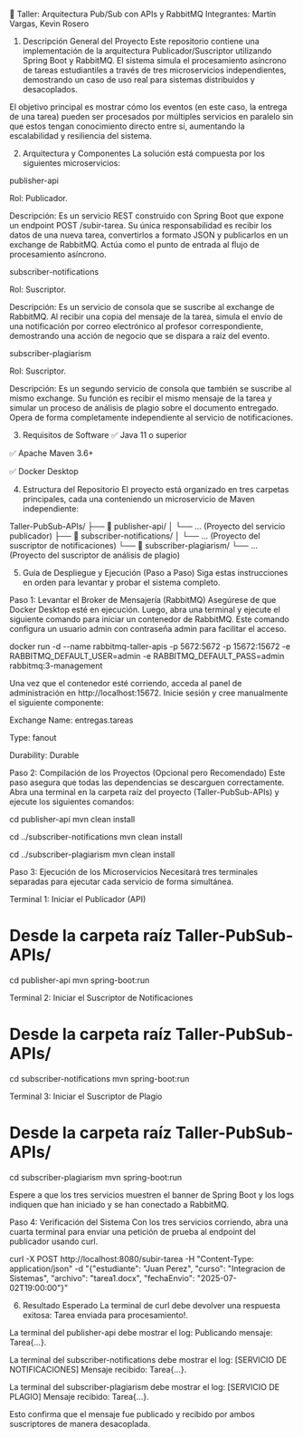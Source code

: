 🚀 Taller: Arquitectura Pub/Sub con APIs y RabbitMQ
Integrantes: Martín Vargas, Kevin Rosero

1. Descripción General del Proyecto
Este repositorio contiene una implementación de la arquitectura Publicador/Suscriptor utilizando Spring Boot y RabbitMQ. El sistema simula el procesamiento asíncrono de tareas estudiantiles a través de tres microservicios independientes, demostrando un caso de uso real para sistemas distribuidos y desacoplados.

El objetivo principal es mostrar cómo los eventos (en este caso, la entrega de una tarea) pueden ser procesados por múltiples servicios en paralelo sin que estos tengan conocimiento directo entre sí, aumentando la escalabilidad y resiliencia del sistema.

2. Arquitectura y Componentes
La solución está compuesta por los siguientes microservicios:

publisher-api

Rol: Publicador.

Descripción: Es un servicio REST construido con Spring Boot que expone un endpoint POST /subir-tarea. Su única responsabilidad es recibir los datos de una nueva tarea, convertirlos a formato JSON y publicarlos en un exchange de RabbitMQ. Actúa como el punto de entrada al flujo de procesamiento asíncrono.

subscriber-notifications

Rol: Suscriptor.

Descripción: Es un servicio de consola que se suscribe al exchange de RabbitMQ. Al recibir una copia del mensaje de la tarea, simula el envío de una notificación por correo electrónico al profesor correspondiente, demostrando una acción de negocio que se dispara a raíz del evento.

subscriber-plagiarism

Rol: Suscriptor.

Descripción: Es un segundo servicio de consola que también se suscribe al mismo exchange. Su función es recibir el mismo mensaje de la tarea y simular un proceso de análisis de plagio sobre el documento entregado. Opera de forma completamente independiente al servicio de notificaciones.

3. Requisitos de Software
✅ Java 11 o superior

✅ Apache Maven 3.6+

✅ Docker Desktop

4. Estructura del Repositorio
El proyecto está organizado en tres carpetas principales, cada una conteniendo un microservicio de Maven independiente:

Taller-PubSub-APIs/
├── 📂 publisher-api/
│   └── ... (Proyecto del servicio publicador)
├── 📂 subscriber-notifications/
│   └── ... (Proyecto del suscriptor de notificaciones)
└── 📂 subscriber-plagiarism/
    └── ... (Proyecto del suscriptor de análisis de plagio)

5. Guía de Despliegue y Ejecución (Paso a Paso)
Siga estas instrucciones en orden para levantar y probar el sistema completo.

Paso 1: Levantar el Broker de Mensajería (RabbitMQ)
Asegúrese de que Docker Desktop esté en ejecución. Luego, abra una terminal y ejecute el siguiente comando para iniciar un contenedor de RabbitMQ. Este comando configura un usuario admin con contraseña admin para facilitar el acceso.

docker run -d --name rabbitmq-taller-apis -p 5672:5672 -p 15672:15672 -e RABBITMQ_DEFAULT_USER=admin -e RABBITMQ_DEFAULT_PASS=admin rabbitmq:3-management

Una vez que el contenedor esté corriendo, acceda al panel de administración en http://localhost:15672. Inicie sesión y cree manualmente el siguiente componente:

Exchange Name: entregas.tareas

Type: fanout

Durability: Durable

Paso 2: Compilación de los Proyectos (Opcional pero Recomendado)
Este paso asegura que todas las dependencias se descarguen correctamente. Abra una terminal en la carpeta raíz del proyecto (Taller-PubSub-APIs) y ejecute los siguientes comandos:

cd publisher-api
mvn clean install

cd ../subscriber-notifications
mvn clean install

cd ../subscriber-plagiarism
mvn clean install

Paso 3: Ejecución de los Microservicios
Necesitará tres terminales separadas para ejecutar cada servicio de forma simultánea.

Terminal 1: Iniciar el Publicador (API)
# Desde la carpeta raíz Taller-PubSub-APIs/
cd publisher-api
mvn spring-boot:run

Terminal 2: Iniciar el Suscriptor de Notificaciones
# Desde la carpeta raíz Taller-PubSub-APIs/
cd subscriber-notifications
mvn spring-boot:run

Terminal 3: Iniciar el Suscriptor de Plagio
# Desde la carpeta raíz Taller-PubSub-APIs/
cd subscriber-plagiarism
mvn spring-boot:run

Espere a que los tres servicios muestren el banner de Spring Boot y los logs indiquen que han iniciado y se han conectado a RabbitMQ.

Paso 4: Verificación del Sistema
Con los tres servicios corriendo, abra una cuarta terminal para enviar una petición de prueba al endpoint del publicador usando curl.

curl -X POST http://localhost:8080/subir-tarea -H "Content-Type: application/json" -d "{\"estudiante\": \"Juan Perez\", \"curso\": \"Integracion de Sistemas\", \"archivo\": \"tarea1.docx\", \"fechaEnvio\": \"2025-07-02T19:00:00\"}"

6. Resultado Esperado
La terminal de curl debe devolver una respuesta exitosa: Tarea enviada para procesamiento!.

La terminal del publisher-api debe mostrar el log: Publicando mensaje: Tarea{...}.

La terminal del subscriber-notifications debe mostrar el log: [SERVICIO DE NOTIFICACIONES] Mensaje recibido: Tarea{...}.

La terminal del subscriber-plagiarism debe mostrar el log: [SERVICIO DE PLAGIO] Mensaje recibido: Tarea{...}.

Esto confirma que el mensaje fue publicado y recibido por ambos suscriptores de manera desacoplada.
